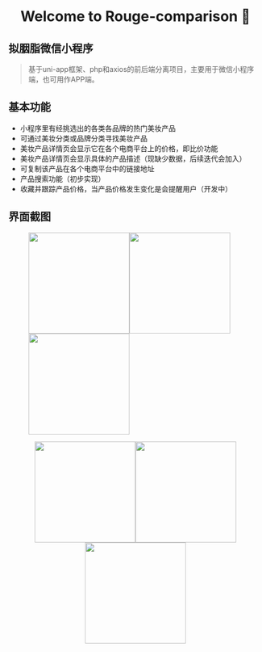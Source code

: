<h1 align="center">Welcome to Rouge-comparison 👋</h1>

## 拟胭脂微信小程序

> 基于uni-app框架、php和axios的前后端分离项目，主要用于微信小程序端，也可用作APP端。

## 基本功能

- 小程序里有经挑选出的各类各品牌的热门美妆产品
- 可通过美妆分类或品牌分类寻找美妆产品
- 美妆产品详情页会显示它在各个电商平台上的价格，即比价功能
- 美妆产品详情页会显示具体的产品描述（现缺少数据，后续迭代会加入）
- 可复制该产品在各个电商平台中的链接地址
- 产品搜索功能（初步实现）
- 收藏并跟踪产品价格，当产品价格发生变化是会提醒用户（开发中）

## 界面截图

<figure class="third">
    <img src="https://s1.ax1x.com/2020/04/17/JVKzuV.jpg" border="0" width="200" /><img src="https://s1.ax1x.com/2020/04/17/JVKvj0.jpg" border="0" width="200" /><img src="https://s1.ax1x.com/2020/04/17/JVMCEF.png" border="0" width="200" />
</figure>

<center>
    <figure class="third">
        <img src="https://s1.ax1x.com/2020/04/17/JVMPN4.png" border="0" width="200" /><img src="https://s1.ax1x.com/2020/04/17/JVMpHU.png" border="0" width="200" /><img src="https://s1.ax1x.com/2020/04/17/JVMSBT.jpg" border="0" width="200" />
    </figure>
</center>
